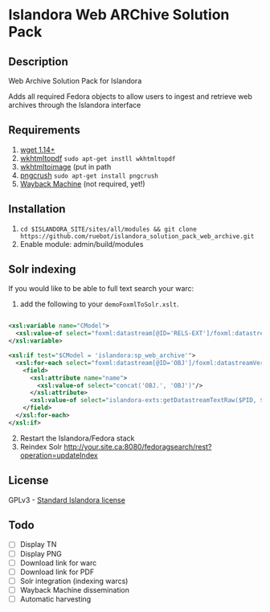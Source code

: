# Islandora Web ARChive Solution Pack

## Description

Web Archive Solution Pack for Islandora

Adds all required Fedora objects to allow users to ingest and retrieve web archives through the Islandora interface

## Requirements

1. [wget 1.14+](http://ftp.gnu.org/gnu/wget/)
2. [wkhtmltopdf](http://code.google.com/p/wkhtmltopdf/) `sudo apt-get instll wkhtmltopdf`
3. [wkhtmltoimage](http://code.google.com/p/wkhtmltopdf/downloads/detail?name=wkhtmltoimage-0.11.0_rc1-static-amd64.tar.bz2&can=2&q=) (put in path
4. [pngcrush](http://pmt.sourceforge.net/pngcrush/) `sudo apt-get install pngcrush`
5. [Wayback Machine](https://github.com/internetarchive/wayback) (not required, yet!)

## Installation

1. ` cd $ISLANDORA_SITE/sites/all/modules && git clone https://github.com/ruebot/islandora_solution_pack_web_archive.git `
2. Enable module: admin/build/modules

## Solr indexing

If you would like to be able to full text search your warc:

1. add the following to your `demoFoxmlToSolr.xslt`.

```xml

<xsl:variable name="CModel">
  <xsl:value-of select="foxml:datastream[@ID='RELS-EXT']/foxml:datastreamVersion[last()]/foxml:xmlContent//fedora-model:hasModel/@rdf:resource"/>
</xsl:variable>

<xsl:if test="$CModel = 'islandora:sp_web_archive'">
  <xsl:for-each select="foxml:datastream[@ID='OBJ']/foxml:datastreamVersion[last()]">
    <field>
      <xsl:attribute name="name">
        <xsl:value-of select="concat('OBJ.', 'OBJ')"/>
      </xsl:attribute>
      <xsl:value-of select="islandora-exts:getDatastreamTextRaw($PID, $REPOSITORYNAME, 'OBJ', $FEDORASOAP, $FEDORAUSER, $FEDORAPASS, $TRUSTSTOREPATH, $TRUSTSTOREPASS)"/>
    </field>
  </xsl:for-each>
</xsl:if>

```

2. Restart the Islandora/Fedora stack
3. Reindex Solr http://your.site.ca:8080/fedoragsearch/rest?operation=updateIndex

## License

GPLv3 - [Standard Islandora license](http://islandora.ca/about)

## Todo

- [ ] Display TN
- [ ] Display PNG
- [ ] Download link for warc
- [ ] Download link for PDF
- [ ] Solr integration (indexing warcs)
- [ ] Wayback Machine dissemination
- [ ] Automatic harvesting
